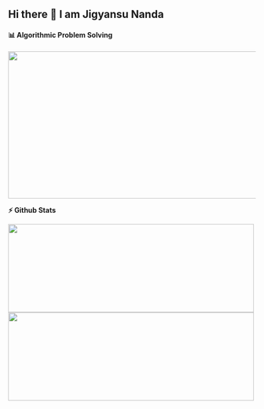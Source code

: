 ## Hi there 👋 I am Jigyansu Nanda

<!-- <p align="center">
  <a href="https://leetcode.com/Jigyansu/">
    <img src="https://cp-logo.vercel.app/leetcode/Jigyansu" alt="Leetcode rating" />
  </a>
</p> -->


<!--
**Jigyansu-Nanda/Jigyansu-Nanda** is a ✨ _special_ ✨ repository because its `README.md` (this file) appears on your GitHub profile.

Here are some ideas to get you started:

- 🔭 I’m currently working on ...
- 🌱 I’m currently learning ...
- 👯 I’m looking to collaborate on ...
- 🤔 I’m looking for help with ...
- 💬 Ask me about ...
- 📫 How to reach me: ...
- 😄 Pronouns: ...
- ⚡ Fun fact: ...
-->

#### 📊 Algorithmic Problem Solving

<p align="center">
<img height="300em" width="590em" src="https://leetcard.jacoblin.cool/Jigyansu?theme=dark&font=Karma&ext=contest"/>
</p>

<b>⚡ Github Stats</b>
<p float="left">
<img height="180em" width="500em" src="https://github-readme-stats.vercel.app/api?username=Jigyansu-Nanda&theme=gotham&show_icons=true&hide_border=true&&count_private=true&include_all_commits=true" /> 
<img height="180em" width="500em" src="https://github-readme-stats.vercel.app/api/top-langs/?username=Jigyansu-Nanda&theme=gotham&show_icons=true&hide_border=true&layout=compact&langs_count=8"/>
</p>
